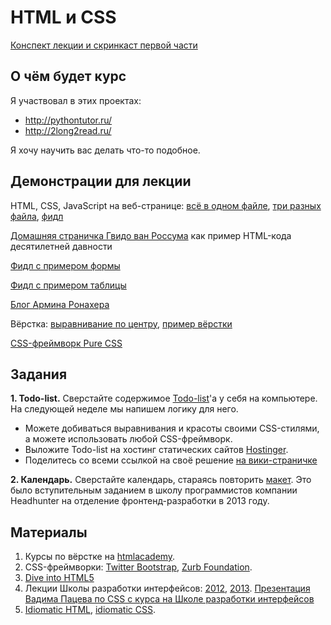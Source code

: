 HTML и CSS
========

[Конспект лекции и скринкаст первой части](LECTURE.md)

О чём будет курс
----------------

Я участвовал в этих проектах:
- http://pythontutor.ru/
- http://2long2read.ru/

Я хочу научить вас делать что-то подобное.


Демонстрации для лекции
---

HTML, CSS, JavaScript на веб-странице: [всё в одном файле](http://vpavlenko.github.io/web-programming/01-html-css/three-boxes-single-file.html), 
[три разных файла](http://vpavlenko.github.io/web-programming/01-html-css/three-boxes/), 
[фидл](http://jsfiddle.net/LBxWP/2/)

[Домашняя страничка Гвидо ван Россума](http://www.python.org/~guido/) как пример HTML-кода десятилетней давности

[Фидл с примером формы](http://jsfiddle.net/ZJcX2/2/)

[Фидл с примером таблицы](http://jsfiddle.net/b6R9R/1/)

[Блог Армина Ронахера](http://lucumr.pocoo.org/)

Вёрстка: [выравнивание по центру](http://learnlayout.com/margin-auto.html), [пример вёрстки](http://learnlayout.com/position-example.html)

[CSS-фреймворк Pure CSS](http://purecss.io/)


Задания
-------

**1. Todo-list.** Сверстайте содержимое [Todo-list](http://ahamlett.com/Backbone.localStorage/examples/index.html)'а у себя на компьютере. На следующей неделе мы напишем логику для него.
- Можете добиваться выравнивания и красоты своими CSS-стилями, а можете использовать любой CSS-фреймворк.
- Выложите Todo-list на хостинг статических сайтов [Hostinger](http://www.hostinger.ru/).
- Поделитесь со всеми ссылкой на своё решение [на вики-страничке](https://github.com/vpavlenko/web-programming/wiki/%D0%A0%D0%B5%D1%88%D0%B5%D0%BD%D0%B8%D1%8F-%D0%B7%D0%B0%D0%B4%D0%B0%D0%BD%D0%B8%D0%B9-%D0%B7%D0%B0%D0%BD%D1%8F%D1%82%D0%B8%D1%8F-1)

**2. Календарь.** Сверстайте календарь, стараясь повторить [макет](https://github.com/glibin/hh-school-frontend). Это было вступительным заданием в школу программистов компании Headhunter на отделение фронтенд-разработки в 2013 году.


Материалы
--------

1. Курсы по вёрстке на [htmlacademy](http://htmlacademy.ru/).
4. CSS-фреймворки: [Twitter Bootstrap](http://getbootstrap.com/), [Zurb Foundation](http://foundation.zurb.com/).
1. [Dive into HTML5](http://diveintohtml5.info/)
2. Лекции Школы разработки интерфейсов: [2012](http://habrahabr.ru/company/yandex/blog/168259/), [2013](https://tech.yandex.ru/education/shri/msk-2013/). [Презентация Вадима Пацева по CSS с курса на Школе разработки интерфейсов](http://vpavlenko.github.io/YWDS-CSS/)
3. [Idiomatic HTML](https://github.com/necolas/idiomatic-html), [idiomatic CSS](https://github.com/necolas/idiomatic-css/tree/master/translations/ru-RU).

